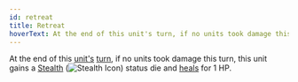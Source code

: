 ```yaml
---
id: retreat
title: Retreat
hoverText: At the end of this unit's turn, if no units took damage this turn, this unit gains a Stealth status die and heals for 1 HP.
---
```


At the end of this [unit's](/docs/glossary/unit) [turn](/docs/glossary/turn), if no units took damage this turn, this unit gains a [Stealth](/docs/battles/status-effects/stealth) (<img src="/icons/stealth.svg" alt="Stealth Icon" class="icon-svg" />) status die and [heals](/docs/glossary/healing) for 1 HP.
